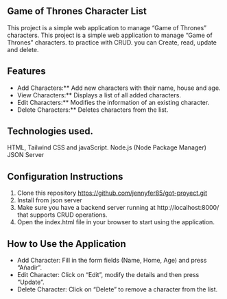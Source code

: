 ## Game of Thrones Character List

This project is a simple web application to manage “Game of Thrones” characters. 
This project is a simple web application to manage “Game of Thrones” characters. to practice with CRUD. you can Create, read, update and delete. 

## Features
- Add Characters:** Add new characters with their name, house and age.
- View Characters:** Displays a list of all added characters.
- Edit Characters:** Modifies the information of an existing character.
- Delete Characters:** Deletes characters from the list.

## Technologies used.
HTML, Tailwind CSS and javaScript.
Node.js (Node Package Manager)
JSON Server

## Configuration Instructions

1. Clone this repository https://github.com/jennyfer85/got-proyect.git
2. Install from json server
3. Make sure you have a backend server running at http://localhost:8000/ that supports CRUD operations.
4. Open the index.html file in your browser to start using the application.

## How to Use the Application

+ Add Character: Fill in the form fields (Name, Home, Age) and press “Añadir”.
+ Edit Character: Click on “Edit”, modify the details and then press “Update”.
+ Delete Character: Click on “Delete” to remove a character from the list.
